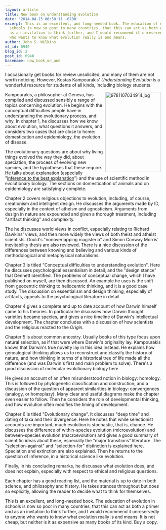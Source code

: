 ```yaml
---
layout: article
title: New book on understanding evolution
date: '2014-04-15 00:30:11 -0700'
excerpt: This is an excellent, and long-needed book. The education of evolution in
  schools is now so poor in many countries, that this can act as both a primer and
  as an invitation to think further, and I would recommend it unreservedly to anyone
  who wants to know what evolution really is and means.
author: John S. Wilkins
mt_id: 6940
blog_id: 2
post_id: 6940
basename: now_book_on_und
---
```

I occasionally get books for review unsolicited, and many of them are not worth noticing. However, Kostas Kampourakis' _Understanding Evolution_ is a wonderful resource for students of all kinds, including biology students.

<img alt="9781107034914.jpg" src="http://pandasthumb.org/archives/2014/04/15/9781107034914.jpg" width="180" height="258" class="mt-image-none" style="" align="right" />

<!--more-->

Kampourakis, a philosopher at Geneva, has compiled and discussed sensibly a range of topics concerning evolution. He begins with the conceptual difficulties people have in understanding the evolutionary process, and why. In chapter 1, he discusses how we know about evolution, what questions it answers, and considers two cases that are close to home: domestication and epidemiology, the evolution of disease.

The evolutionary questions are about why living things evolved the way they did, about speciation, the process of evolving new species, and the hypotheses that these require. He talks about explanation (especially "[inference to the best explanation](http://plato.stanford.edu/entries/abduction/)") and the use of scientific method in evolutionary biology. The sections on domestication of animals and on epidemiology are satisfyingly complete.

Chapter 2 covers religious objections to evolution, including, of course, creationism and intelligent design. He discusses the arguments made by ID, especially in the context of atheism and agnosticism. Arguments from design in nature are expounded and given a thorough treatment, including "artifact thinking" and complexity.

The he discusses world views in conflict, especially relating to Richard Dawkins' views, and then more widely the views of both theist and atheist scientists. Gould's "nonoverlapping magisteria" and Simon Conway Morris' inevitability thesis are also reviewed. There is a nice discussion of the differences between knowing and believing and various kinds of methodological and metaphysical naturalisms.

Chapter 3 is titled "Conceptual difficulties to understanding evolution". Here he discusses psychological essentialism in detail, and the "design stance" that Dennett identified. The problems of conceptual change, which I have published on myself, are then discussed. An example he uses is the shift from geocentric thinking to heliocentric thinking, and it is a good case study. The discussion on essentialism and design thinking, especially of artifacts, appeals to the psychological literature in detail.

Chapter 4 gives a complete and up to date account of how Darwin himself came to his theories. In particular he discusses how Darwin thought varieties became species, and gives a nice timeline of Darwin's intellectual development. The chapter concludes with a discussion of how scientists and the religious reacted to the _Origin_.

Chapter 5 is about common ancestry. Usually books of this type focus upon natural selection, as if that were where Darwin's originality lay. Kampourakis knows that Darwin's true novelty lay in this idea instead. He explains how genealogical thinking allows us to reconstruct and classify the history of nature, and how thinking in terms of a historical tree of life made all the difference (and was Darwin's first and main problem to solve). There's a good discussion of molecular evolutionary biology here.

He gives an account of an often misunderstood notion in biology: homology. This is followed by phylogenetic classification and construction, and a discussion of the question of apparent similarities in biology: convergences (analogy, or homoplasy). Many clear and useful diagrams make the chapter even easier to follow. Then he considers the role of developmental thinking, and how evolution often modifies the timing of development.

Chapter 6 is titled "Evolutionary change". It discusses "deep time" and dating of taxa and their divergence. Here he notes that while selectionist accounts are important, much evolution is stochastic, that is, chance. He discusses the difference of within-species evolution (microevolution) and between-species evolution (macroevolution) and gives a good summary of scientific ideas about these, especially the "major transitions" literature. The "selection-against" and "selection-for" distinction is explained here. Speciation and extinction are also explained. Then he returns to the question of inference, in a historical science like evolution.

Finally, in his concluding remarks, he discusses what evolution does, and does not explain, especially with respect to ethical and religious questions.

Each chapter has a good reading list, and the material is up to date in both science, and philosophy and history. He takes stances throughout but does so explicitly, allowing the reader to decide what to think for themselves.

This is an excellent, and long-needed book. The education of evolution in schools is now so poor in many countries, that this can act as both a primer and as an invitation to think further, and I would recommend it unreservedly to anyone who wants to know what evolution really is and means. It is not cheap, but neither is it as expensive as many books of its kind. Buy a copy.
